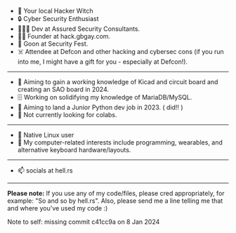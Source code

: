 - 🔮 Your local Hacker Witch 
- 🔒 Cyber Security Enthusiast
- 👩🏻‍💻 Dev at Assured Security Consultants.
- 🏳️‍🌈 Founder at hack.gbgay.com.
- 🤖 Goon at Security Fest.
- ☠️ Attendee at Defcon and other hacking and cybersec cons (if you run into me, I might have a gift for you - especially at Defcon!).

--------

- 🔬 Aiming to gain a working knowledge of Kicad and circuit board and creating an SAO board in 2024.
- 🗄️ Working on solidifying my knowledge of MariaDB/MySQL.
- 🌱 Aiming to land a Junior Python dev job in 2023. ( did!! )
- 💞️ Not currently looking for colabs. 

--------

- 🐧 Native Linux user
- 👾 My computer-related interests include programming, wearables, and alternative keyboard hardware/layouts.

--------

- 📫 socials at hell.rs

--------

**Please note:** If you use any of my code/files, please cred appropriately, for example: "So and so by hell.rs". Also, please send me a line telling me that and where you've used my code :) 

Note to self: missing commit c41cc9a on 8 Jan 2024

<!---
hellmak/hellmak is a ✨ special ✨ repository because its 'README.md' (this file) appears on your GitHub profile.
You can click the Preview link to take a look at your changes.
--->
<!--
aabbcc:61a60170273e74a5be90355ffe8e86ad
for hgc hash chal-->
